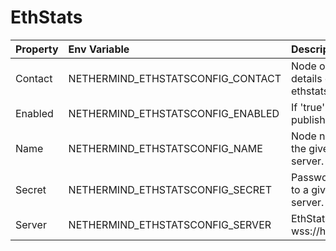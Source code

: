 # EthStats

| Property | Env Variable                      | Description                                                | Default                 |
|:---------|:----------------------------------|:-----------------------------------------------------------|:------------------------|
| Contact  | NETHERMIND_ETHSTATSCONFIG_CONTACT | Node owner contact details displayed on the ethstats page. | hello@nethermind.io     |
| Enabled  | NETHERMIND_ETHSTATSCONFIG_ENABLED | If 'true' then EthStats publishing gets enabled.           | false                   |
| Name     | NETHERMIND_ETHSTATSCONFIG_NAME    | Node name displayed on the given ethstats server.          | Nethermind              |
| Secret   | NETHERMIND_ETHSTATSCONFIG_SECRET  | Password for publishing to a given ethstats server.        | secret                  |
| Server   | NETHERMIND_ETHSTATSCONFIG_SERVER  | EthStats server wss://hostname:port/api/                   | ws://localhost:3000/api |

